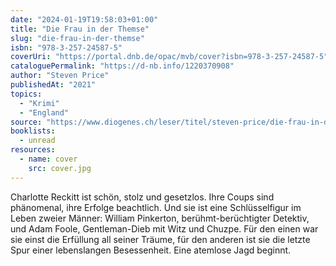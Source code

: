 ```yaml
---
date: "2024-01-19T19:58:03+01:00"
title: "Die Frau in der Themse"
slug: "die-frau-in-der-themse"
isbn: "978-3-257-24587-5"
coverUri: "https://portal.dnb.de/opac/mvb/cover?isbn=978-3-257-24587-5"
cataloguePermalink: "https://d-nb.info/1220370908"
author: "Steven Price"
publishedAt: "2021"
topics:
  - "Krimi"
  - "England"
source: "https://www.diogenes.ch/leser/titel/steven-price/die-frau-in-der-themse-9783257245875.html"
booklists:
  - unread
resources:
  - name: cover
    src: cover.jpg
---
```


Charlotte Reckitt ist schön, stolz und gesetzlos. Ihre Coups sind phänomenal, 
ihre Erfolge beachtlich. Und sie ist eine Schlüsselfigur im Leben zweier 
Männer: William Pinkerton, berühmt-berüchtigter Detektiv, und Adam Foole, 
Gentleman-Dieb mit Witz und Chuzpe. Für den einen war sie einst die Erfüllung 
all seiner Träume, für den anderen ist sie die letzte Spur einer lebenslangen 
Besessenheit. Eine atemlose Jagd beginnt.